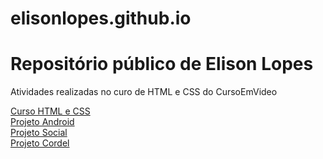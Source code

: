 # elisonlopes.github.io

<h1> Repositório público de Elison Lopes </h1>
<p>Atividades realizadas no curo de HTML e CSS do CursoEmVideo</p>

<a href="https://github.com/elisonlopes/html-css">
    Curso HTML e CSS
</a> <br>
<a href="https://github.com/elisonlopes/projeto-android">
    Projeto Android
</a><br>
<a href="https://github.com/elisonlopes/projeto-social">
    Projeto Social
</a><br>
<a href="https://github.com/elisonlopes/projeto-cordel">
    Projeto Cordel
</a>

